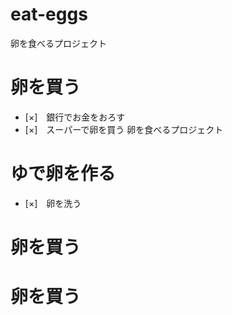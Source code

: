 # eat-eggs
卵を食べるプロジェクト
# 卵を買う
- [×]　銀行でお金をおろす
- [×]　スーパーで卵を買う
卵を食べるプロジェクト
# ゆで卵を作る
- [×]　卵を洗う
# 卵を買う
# 卵を買う